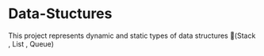 # Data-Stuctures

This project represents dynamic and static types of data structures (ٍStack , List , Queue)

